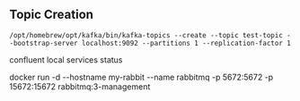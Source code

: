 

## Topic Creation 

    /opt/homebrew/opt/kafka/bin/kafka-topics --create --topic test-topic --bootstrap-server localhost:9092 --partitions 1 --replication-factor 1
confluent local services status


docker run -d --hostname my-rabbit --name rabbitmq -p 5672:5672 -p 15672:15672 rabbitmq:3-management
